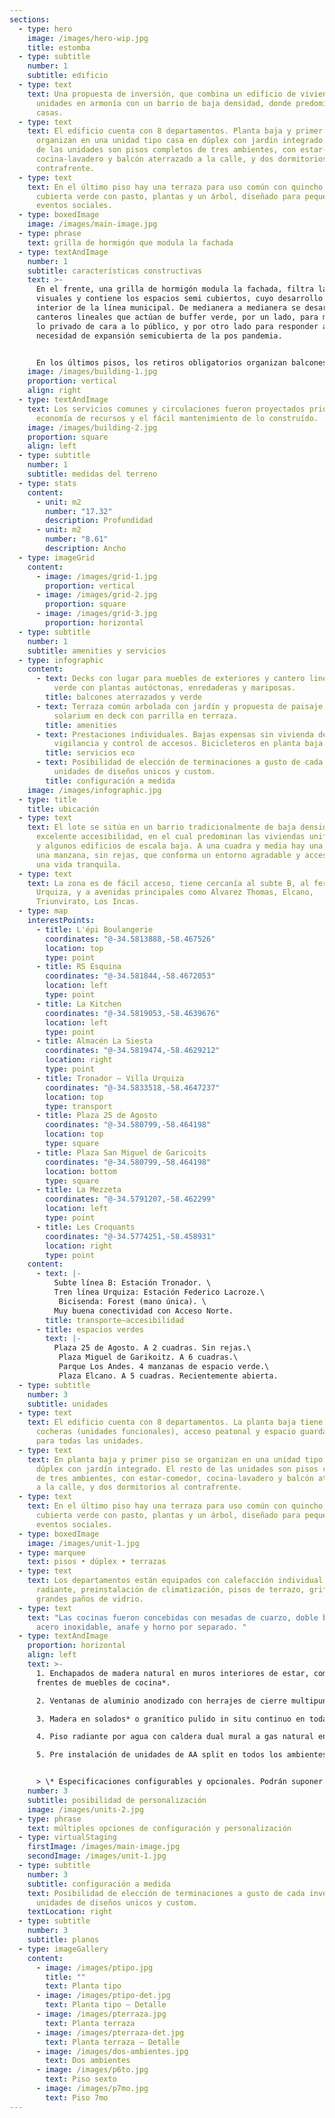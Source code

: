 ```yaml
---
sections:
  - type: hero
    image: /images/hero-wip.jpg
    title: estomba
  - type: subtitle
    number: 1
    subtitle: edificio
  - type: text
    text: Una propuesta de inversión, que combina un edificio de vivienda de pocas
      unidades en armonía con un barrio de baja densidad, donde predominan las
      casas.
  - type: text
    text: El edificio cuenta con 8 departamentos. Planta baja y primer piso se
      organizan en una unidad tipo casa en dúplex con jardín integrado. El resto
      de las unidades son pisos completos de tres ambientes, con estar-comedor,
      cocina-lavadero y balcón aterrazado a la calle, y dos dormitorios al
      contrafrente.
  - type: text
    text: En el último piso hay una terraza para uso común con quincho, deck,
      cubierta verde con pasto, plantas y un árbol, diseñado para pequeños
      eventos sociales.
  - type: boxedImage
    image: /images/main-image.jpg
  - type: phrase
    text: grilla de hormigón que modula la fachada
  - type: textAndImage
    number: 1
    subtitle: características constructivas
    text: >-
      En el frente, una grilla de hormigón modula la fachada, filtra las
      visuales y contiene los espacios semi cubiertos, cuyo desarrollo es al
      interior de la línea municipal. De medianera a medianera se desarrollan
      canteros lineales que actúan de buffer verde, por un lado, para mantener
      lo privado de cara a lo público, y por otro lado para responder a la
      necesidad de expansión semicubierta de la pos pandemia.


      En los últimos pisos, los retiros obligatorios organizan balcones y terrazas diferenciadas. Una de ellas para uso común con quincho, deck y terraza verde, pasto, plantas y un árbol para sombra. La otra privada perteneciente a la unidad del remate.
    image: /images/building-1.jpg
    proportion: vertical
    align: right
  - type: textAndImage
    text: Los servicios comunes y circulaciones fueron proyectados priorizando la
      economía de recursos y el fácil mantenimiento de lo construído.
    image: /images/building-2.jpg
    proportion: square
    align: left
  - type: subtitle
    number: 1
    subtitle: medidas del terreno
  - type: stats
    content:
      - unit: m2
        number: "17.32"
        description: Profundidad
      - unit: m2
        number: "8.61"
        description: Ancho
  - type: imageGrid
    content:
      - image: /images/grid-1.jpg
        proportion: vertical
      - image: /images/grid-2.jpg
        proportion: square
      - image: /images/grid-3.jpg
        proportion: horizontal
  - type: subtitle
    number: 1
    subtitle: amenities y servicios
  - type: infographic
    content:
      - text: Decks con lugar para muebles de exteriores y cantero lineal para pantalla
          verde con plantas autóctonas, enredaderas y mariposas.
        title: balcones aterrazados y verde
      - text: Terraza común arbolada con jardín y propuesta de paisaje. Quincho y
          solarium en deck con parrilla en terraza.
        title: amenities
      - text: Prestaciones individuales. Bajas expensas sin vivienda de encargado. Video
          vigilancia y control de accesos. Bicicleteros en planta baja.
        title: servicios eco
      - text: Posibilidad de elección de terminaciones a gusto de cada inversor. Pocas
          unidades de diseños unicos y custom.
        title: configuración a medida
    image: /images/infographic.jpg
  - type: title
    title: ubicación
  - type: text
    text: El lote se sitúa en un barrio tradicionalmente de baja densidad, con
      excelente accesibilidad, en el cual predominan las viviendas unifamiliares
      y algunos edificios de escala baja. A una cuadra y media hay una plaza de
      una manzana, sin rejas, que conforma un entorno agradable y accesible para
      una vida tranquila.
  - type: text
    text: La zona es de fácil acceso, tiene cercanía al subte B, al ferrocarril
      Urquiza, y a avenidas principales como Alvarez Thomas, Elcano,
      Triunvirato, Los Incas.
  - type: map
    interestPoints:
      - title: L'épi Boulangerie
        coordinates: "@-34.5813888,-58.467526"
        location: top
        type: point
      - title: RS Esquina
        coordinates: "@-34.581844,-58.4672053"
        location: left
        type: point
      - title: La Kitchen
        coordinates: "@-34.5819053,-58.4639676"
        location: left
        type: point
      - title: Almacén La Siesta
        coordinates: "@-34.5819474,-58.4629212"
        location: right
        type: point
      - title: Tronador – Villa Urquiza
        coordinates: "@-34.5833518,-58.4647237"
        location: top
        type: transport
      - title: Plaza 25 de Agosto
        coordinates: "@-34.580799,-58.464198"
        location: top
        type: square
      - title: Plaza San Miguel de Garicoits
        coordinates: "@-34.580799,-58.464198"
        location: bottom
        type: square
      - title: La Mezzeta
        coordinates: "@-34.5791207,-58.462299"
        location: left
        type: point
      - title: Les Croquants
        coordinates: "@-34.5774251,-58.458931"
        location: right
        type: point
    content:
      - text: |-
          Subte línea B: Estación Tronador. \
          Tren línea Urquiza: Estación Federico Lacroze.\
           Bicisenda: Forest (mano única). \
          Muy buena conectividad con Acceso Norte.
        title: transporte–accesibilidad
      - title: espacios verdes
        text: |-
          Plaza 25 de Agosto. A 2 cuadras. Sin rejas.\
           Plaza Miguel de Garikoitz. A 6 cuadras.\
           Parque Los Andes. 4 manzanas de espacio verde.\
           Plaza Elcano. A 5 cuadras. Recientemente abierta.
  - type: subtitle
    number: 3
    subtitle: unidades
  - type: text
    text: El edificio cuenta con 8 departamentos. La planta baja tiene al frente dos
      cocheras (unidades funcionales), acceso peatonal y espacio guarda bicis
      para todas las unidades.
  - type: text
    text: En planta baja y primer piso se organizan en una unidad tipo casa en
      dúplex con jardín integrado. El resto de las unidades son pisos completos
      de tres ambientes, con estar-comedor, cocina-lavadero y balcón aterrazado
      a la calle, y dos dormitorios al contrafrente.
  - type: text
    text: En el último piso hay una terraza para uso común con quincho, deck,
      cubierta verde con pasto, plantas y un árbol, diseñado para pequeños
      eventos sociales.
  - type: boxedImage
    image: /images/unit-1.jpg
  - type: marquee
    text: pisos • dúplex • terrazas
  - type: text
    text: Los departamentos están equipados con calefacción individual por piso
      radiante, preinstalación de climatización, pisos de terrazo, griferías FV,
      grandes paños de vidrio.
  - type: text
    text: "Las cocinas fueron concebidas con mesadas de cuarzo, doble bachas de
      acero inoxidable, anafe y horno por separado. "
  - type: textAndImage
    proportion: horizontal
    align: left
    text: >-
      1. Enchapados de madera natural en muros interiores de estar, comedor y
      frentes de muebles de cocina*.

      2. Ventanas de aluminio anodizado con herrajes de cierre multipunto y DVH*.

      3. Madera en solados* o granítico pulido in situ continuo en todas las unidades.

      4. Piso radiante por agua con caldera dual mural a gas natural en todas las unidades.

      5. Pre instalación de unidades de AA split en todos los ambientes. Energía y caños de refrigeración embutidos.


      > \* Especificaciones configurables y opcionales. Podrán suponer costos adicionales.
    number: 3
    subtitle: posibilidad de personalización
    image: /images/units-2.jpg
  - type: phrase
    text: múltiples opciones de configuración y personalización
  - type: virtualStaging
    firstImage: /images/main-image.jpg
    secondImage: /images/unit-1.jpg
  - type: subtitle
    number: 3
    subtitle: configuración a medida
    text: Posibilidad de elección de terminaciones a gusto de cada inversor. Pocas
      unidades de diseños unicos y custom.
    textLocation: right
  - type: subtitle
    number: 3
    subtitle: planos
  - type: imageGallery
    content:
      - image: /images/ptipo.jpg
        title: ""
        text: Planta tipo
      - image: /images/ptipo-det.jpg
        text: Planta tipo – Detalle
      - image: /images/pterraza.jpg
        text: Planta terraza
      - image: /images/pterraza-det.jpg
        text: Planta terraza – Detalle
      - image: /images/dos-ambientes.jpg
        text: Dos ambientes
      - image: /images/p6to.jpg
        text: Piso sexto
      - image: /images/p7mo.jpg
        text: Piso 7mo
---
```

